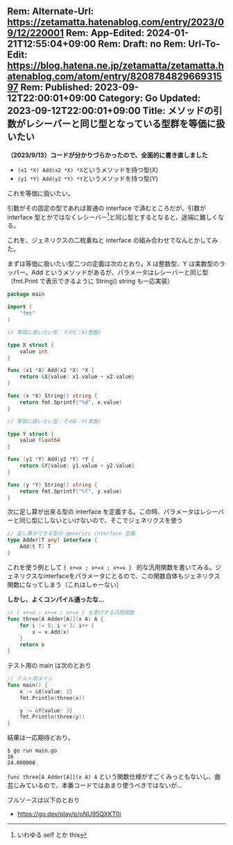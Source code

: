 Rem: Alternate-Url: https://zetamatta.hatenablog.com/entry/2023/09/12/220001
Rem: App-Edited: 2024-01-21T12:55:04+09:00
Rem: Draft: no
Rem: Url-To-Edit: https://blog.hatena.ne.jp/zetamatta/zetamatta.hatenablog.com/atom/entry/820878482966931597
Rem: Published: 2023-09-12T22:00:01+09:00
Category: Go
Updated: 2023-09-12T22:00:01+09:00
Title: メソッドの引数がレシーバーと同じ型となっている型群を等価に扱いたい
---
**（2023/9/13）コードが分かりづらかったので、全面的に書き直しました**

- `(x1 *X) Add(x2 *X) *X`というメソッドを持つ型(X)
- `(y1 *Y) Add(y2 *Y) *Y`というメソッドを持つ型(Y)

これを等価に扱いたい。

引数がその固定の型であれば普通の interface で済むところだが、引数が interface 型とかではなくレシーバー[^self]と同じ型とするとなると、途端に難しくなる。

[^self]: いわゆる self とか this

これを、ジェネリクスの二枚重ねと interface の組み合わせでなんとかしてみた。

まずは等価に扱いたい型二つの定義は次のとおり。X は整数型、Y は実数型のラッパー。Add というメソッドがあるが、パラメータはレシーバーと同じ型（fmt.Print で表示できるように String() string も一応実装）

```go
package main

import (
	"fmt"
)

// 等価に扱いたい型：その1：X(整数)

type X struct {
	value int
}

func (x1 *X) Add(x2 *X) *X {
	return &X{value: x1.value + x2.value}
}

func (x *X) String() string {
	return fmt.Sprintf("%d", x.value)
}

// 等価に扱いたい型：その2：Y(実数)

type Y struct {
	value float64
}

func (y1 *Y) Add(y2 *Y) *Y {
	return &Y{value: y1.value + y2.value}
}

func (y *Y) String() string {
	return fmt.Sprintf("%f", y.value)
}
```

次に足し算が出来る型の interface を定義する。この時、パラメータはレシーバーと同じ型にしないといけないので、そこでジェネリクスを使う

```go
// 足し算ができる型の generics interface 定義
type Adder[T any] interface {
	Add(t T) T
}
```

これを使う例として `{ x+=x ; x+=x ; x+=x } ` 的な汎用関数を書いてみる。ジェネリクスなinterfaceをパラメータにとるので、この関数自体もジェネリクス関数になってしまう（これはしゃーない）

**しかし、よくコンパイル通ったな…**

```go
// { x+=x ; x+=x ; x+=x } を実行する汎用関数
func three[A Adder[A]](x A) A {
	for i := 0; i < 3; i++ {
		x = x.Add(x)
	}
	return x
}
```

テスト用の main は次のとおり

```go
// テスト用メイン
func main() {
	x := &X{value: 2}
	fmt.Println(three(x))

	y := &Y{value: 3}
	fmt.Println(three(y))
}
```

結果は一応期待どおり。

```
$ go run main.go
16
24.000000
```

`func three[A Adder[A]](x A) A` という関数仕様がすごくみっともないし、曲芸じみているので、本番コードではあまり使うべきではないが…

フルソースは以下のとおり

- https://go.dev/play/p/oNU95QXKT0i

